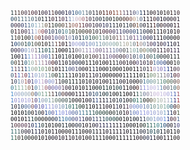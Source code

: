 <html><font size="-3">
<pre><font color="#162f31">1</font><font color="#3e302c">1</font><font color="#3f2926">1</font><font color="#3b2629">0</font><font color="#372335">0</font><font color="#42242d">1</font><font color="#401826">0</font><font color="#2f1223">0</font><font color="#221322">1</font><font color="#211326">0</font><font color="#26132f">0</font><font color="#2c2349">1</font><font color="#411f22">1</font><font color="#130a18">0</font><font color="#0e0d2b">0</font><font color="#161537">0</font><font color="#151432">1</font><font color="#192456">0</font><font color="#2b4c7d">1</font><font color="#32577b">0</font><font color="#4b7da2">0</font><font color="#638291">1</font><font color="#455665">1</font><font color="#2d3742">0</font><font color="#232431">1</font><font color="#1f1a23">1</font><font color="#2f1611">0</font><font color="#3c130f">1</font><font color="#4e1813">1</font><font color="#5c1e15">0</font><font color="#6f2c1c">1</font><font color="#8a4433">1</font><font color="#905c55">1</font><font color="#5b4861">1</font><font color="#3a2c41">1</font><font color="#393048">1</font><font color="#4b496b">0</font><font color="#8a9dbd">0</font><font color="#10305a">1</font><font color="#0e0b21">1</font><font color="#0b0915">1</font><font color="#0e0711">0</font><font color="#231520">0</font><font color="#0b0c21">1</font><font color="#0f080e">0</font><font color="#110b0d">1</font><font color="#1b1011">0</font><font color="#291515">1</font><font color="#1c1824">1</font><font color="#2e181f">0</font><br><font color="#183e5c">0</font><font color="#37484e">0</font><font color="#325164">1</font><font color="#40616f">1</font><font color="#4b6373">1</font><font color="#4f6779">1</font><font color="#415d6d">0</font><font color="#3d4a5b">1</font><font color="#2b343d">0</font><font color="#141d23">1</font><font color="#0b0e1b">1</font><font color="#1a0e1d">1</font><font color="#2c1321">0</font><font color="#251c2d">1</font><font color="#3d2034">1</font><font color="#3f213a">0</font><font color="#332c4f">1</font><font color="#647ea4">1</font><font color="#b9bfd3">1</font><font color="#c3afc1">0</font><font color="#c9a9b0">0</font><font color="#9c6570">0</font><font color="#5f3846">1</font><font color="#302434">0</font><font color="#292433">1</font><font color="#1d2431">0</font><font color="#132029">0</font><font color="#101622">1</font><font color="#111c1b">0</font><font color="#171b1a">0</font><font color="#131c16">1</font><font color="#1a1d14">0</font><font color="#231911">0</font><font color="#381b13">0</font><font color="#47211f">0</font><font color="#764236">0</font><font color="#bb9b81">0</font><font color="#aab1b6">1</font><font color="#495a7b">0</font><font color="#110912">1</font><font color="#110812">1</font><font color="#120410">1</font><font color="#371821">0</font><font color="#0c1234">0</font><font color="#0b040f">1</font><font color="#0f0a1b">0</font><font color="#0f0a1a">0</font><font color="#160a15">0</font><font color="#1c0e1b">0</font><font color="#1c1222">1</font><br><font color="#162141">0</font><font color="#3b223b">0</font><font color="#2b213d">0</font><font color="#283260">0</font><font color="#364d72">1</font><font color="#426585">1</font><font color="#668ea7">0</font><font color="#86adc0">1</font><font color="#a2b2b8">1</font><font color="#92998c">1</font><font color="#64533f">0</font><font color="#2e241b">1</font><font color="#192217">1</font><font color="#1c2b28">0</font><font color="#303225">0</font><font color="#463629">0</font><font color="#544543">1</font><font color="#572f1d">1</font><font color="#95665c">0</font><font color="#915049">0</font><font color="#693636">1</font><font color="#532231">1</font><font color="#401c31">0</font><font color="#331f38">0</font><font color="#2f1d2f">1</font><font color="#251b33">0</font><font color="#25213d">0</font><font color="#2a2652">1</font><font color="#222649">0</font><font color="#17213b">1</font><font color="#151826">1</font><font color="#11141d">1</font><font color="#17161a">0</font><font color="#151e23">1</font><font color="#111f31">1</font><font color="#171c1f">0</font><font color="#45271d">0</font><font color="#81573d">1</font><font color="#303845">0</font><font color="#110f1d">0</font><font color="#090408">1</font><font color="#0f0408">1</font><font color="#3c1115">1</font><font color="#0c1631">0</font><font color="#1f070b">0</font><font color="#201327">0</font><font color="#170d20">0</font><font color="#0d081a">0</font><font color="#17050d">1</font><font color="#230916">1</font><br><font color="#1a2125">0</font><font color="#3b1a22">1</font><font color="#311823">1</font><font color="#311a2c">0</font><font color="#34253e">0</font><font color="#4b4065">1</font><font color="#6e7ba8">1</font><font color="#aab7d2">1</font><font color="#c09088">0</font><font color="#873642">0</font><font color="#3d254c">0</font><font color="#1c3051">1</font><font color="#233153">0</font><font color="#22344c">1</font><font color="#1e4257">0</font><font color="#245463">1</font><font color="#47848e">0</font><font color="#424a3b">1</font><font color="#1a2a18">0</font><font color="#1d200e">1</font><font color="#2b2718">0</font><font color="#26271b">0</font><font color="#2c1e17">0</font><font color="#271713">0</font><font color="#2f2c27">1</font><font color="#1f1b22">0</font><font color="#230e13">1</font><font color="#3b1528">0</font><font color="#321526">0</font><font color="#412745">0</font><font color="#302449">0</font><font color="#352c55">1</font><font color="#302958">1</font><font color="#30365e">0</font><font color="#313152">0</font><font color="#2b3357">0</font><font color="#263e6e">0</font><font color="#1a3553">1</font><font color="#25314b">1</font><font color="#152037">0</font><font color="#0d1226">0</font><font color="#090913">0</font><font color="#28100e">1</font><font color="#071427">1</font><font color="#180708">1</font><font color="#1c181c">0</font><font color="#15101a">1</font><font color="#0c060f">0</font><font color="#0f0408">1</font><font color="#1c0a0f">0</font><br><font color="#102c3b">1</font><font color="#40352e">1</font><font color="#221d12">0</font><font color="#171b10">1</font><font color="#1e1b11">0</font><font color="#252322">0</font><font color="#456580">1</font><font color="#a0634d">0</font><font color="#6a251f">0</font><font color="#2a132c">1</font><font color="#40284a">0</font><font color="#4a2d4e">0</font><font color="#4d335e">1</font><font color="#474e8c">0</font><font color="#685d81">0</font><font color="#6b4a5f">0</font><font color="#434f72">1</font><font color="#8c8aab">0</font><font color="#2a466a">1</font><font color="#24394f">0</font><font color="#0f1927">1</font><font color="#20464f">1</font><font color="#27515d">0</font><font color="#183d3c">1</font><font color="#2a4d43">0</font><font color="#527058">0</font><font color="#4b756d">1</font><font color="#4a6565">1</font><font color="#394b41">0</font><font color="#424440">1</font><font color="#4c3f3e">0</font><font color="#634546">1</font><font color="#6e4b59">1</font><font color="#89727e">1</font><font color="#5f647f">1</font><font color="#4b3e5f">0</font><font color="#6f406b">1</font><font color="#6d6099">1</font><font color="#3f5086">1</font><font color="#26335b">0</font><font color="#30224a">0</font><font color="#101a42">0</font><font color="#160e19">1</font><font color="#070817">1</font><font color="#170b10">1</font><font color="#181f31">0</font><font color="#0a101c">0</font><font color="#050711">0</font><font color="#0a0307">0</font><font color="#160b0b">0</font><br><font color="#080f21">1</font><font color="#14376d">0</font><font color="#466782">0</font><font color="#435453">0</font><font color="#213d36">1</font><font color="#135164">0</font><font color="#475d4b">1</font><font color="#46433d">0</font><font color="#2d3222">0</font><font color="#1f1913">1</font><font color="#1c1717">0</font><font color="#262c2a">1</font><font color="#4e4b5b">1</font><font color="#64413e">1</font><font color="#340b0b">1</font><font color="#14030d">0</font><font color="#130511">1</font><font color="#3c3d64">1</font><font color="#8c8ec5">0</font><font color="#9da1da">0</font><font color="#8993c9">0</font><font color="#5d6ead">0</font><font color="#696ea7">1</font><font color="#6c89bc">0</font><font color="#7f97bb">0</font><font color="#6c8fa8">1</font><font color="#6c8b9e">1</font><font color="#7c999e">0</font><font color="#8fa8aa">0</font><font color="#8aa9af">0</font><font color="#83a6a4">0</font><font color="#7e9b8d">0</font><font color="#96a69c">1</font><font color="#a2a39c">1</font><font color="#a59f8b">0</font><font color="#93a69d">1</font><font color="#66787f">0</font><font color="#805647">1</font><font color="#9b8580">0</font><font color="#728395">0</font><font color="#504560">1</font><font color="#472b46">0</font><font color="#252558">0</font><font color="#130d24">1</font><font color="#291325">0</font><font color="#2b2750">0</font><font color="#131a41">1</font><font color="#0d0f2a">1</font><font color="#120c1f">0</font><font color="#1d1528">1</font><br><font color="#0f162c">0</font><font color="#281a38">0</font><font color="#342b4d">0</font><font color="#495791">0</font><font color="#758eb9">0</font><font color="#89a7c9">1</font><font color="#9d94b2">0</font><font color="#6c5d6a">1</font><font color="#214854">1</font><font color="#164244">1</font><font color="#0f3c3c">0</font><font color="#104951">1</font><font color="#374a40">1</font><font color="#270d08">1</font><font color="#080306">0</font><font color="#040206">0</font><font color="#08080c">0</font><font color="#0d1a25">1</font><font color="#291e27">1</font><font color="#615d68">0</font><font color="#8b8497">0</font><font color="#91889b">1</font><font color="#8b789f">1</font><font color="#8e78a8">1</font><font color="#9c82ad">1</font><font color="#725f86">0</font><font color="#685579">0</font><font color="#77638c">1</font><font color="#6c5b80">1</font><font color="#6b688c">1</font><font color="#69749d">1</font><font color="#6b799b">0</font><font color="#54566f">0</font><font color="#404448">0</font><font color="#464c51">1</font><font color="#8a9b94">1</font><font color="#7fa6a0">0</font><font color="#638889">1</font><font color="#636959">0</font><font color="#827553">0</font><font color="#63867c">0</font><font color="#425157">0</font><font color="#3c2f39">0</font><font color="#2c2331">1</font><font color="#291827">1</font><font color="#281728">1</font><font color="#301829">0</font><font color="#291a3a">1</font><font color="#2d1d3d">1</font><font color="#1e1034">1</font><br><font color="#050b0e">1</font><font color="#0a0c11">0</font><font color="#0e0c19">0</font><font color="#0e0e20">1</font><font color="#1b347a">1</font><font color="#669bd5">1</font><font color="#b599bf">1</font><font color="#9879b5">1</font><font color="#7f6eab">1</font><font color="#676ca6">0</font><font color="#4c5695">0</font><font color="#305790">1</font><font color="#412c2b">1</font><font color="#10050b">1</font><font color="#05060c">0</font><font color="#050c17">1</font><font color="#0d1f23">1</font><font color="#0f1516">0</font><font color="#090508">1</font><font color="#060408">0</font><font color="#0f0e11">0</font><font color="#1d2720">1</font><font color="#313329">0</font><font color="#2f2522">1</font><font color="#3a272e">0</font><font color="#422934">0</font><font color="#40313c">1</font><font color="#432f48">1</font><font color="#503d5e">1</font><font color="#635381">0</font><font color="#4d3354">0</font><font color="#47324e">0</font><font color="#1d1527">0</font><font color="#36202f">0</font><font color="#65648a">0</font><font color="#534355">1</font><font color="#2a3b54">0</font><font color="#6e758a">1</font><font color="#2f5a87">0</font><font color="#2e4358">1</font><font color="#40383f">0</font><font color="#355959">0</font><font color="#215054">1</font><font color="#143b41">0</font><font color="#101a1f">0</font><font color="#0e141c">0</font><font color="#121819">0</font><font color="#171c1b">1</font><font color="#121c1e">1</font><font color="#1a1914">1</font><br><font color="#204a59">0</font><font color="#3f3626">0</font><font color="#261b19">1</font><font color="#1e1818">1</font><font color="#1b516d">0</font><font color="#66a098">1</font><font color="#95a9a0">0</font><font color="#a48680">1</font><font color="#909eb3">1</font><font color="#a07e8f">1</font><font color="#795a7c">1</font><font color="#664b68">0</font><font color="#3c0a0f">0</font><font color="#0c0513">0</font><font color="#140c1e">1</font><font color="#0e070e">1</font><font color="#0a0813">0</font><font color="#0b0e1d">1</font><font color="#0e1228">0</font><font color="#111c3a">0</font><font color="#0d1627">0</font><font color="#06080e">0</font><font color="#06090a">1</font><font color="#030708">1</font><font color="#050405">1</font><font color="#060507">0</font><font color="#060306">1</font><font color="#080608">0</font><font color="#0c030a">0</font><font color="#0d080a">1</font><font color="#120e0f">1</font><font color="#202026">1</font><font color="#261c2a">0</font><font color="#180b14">0</font><font color="#120912">1</font><font color="#130a18">0</font><font color="#200814">0</font><font color="#4d426f">0</font><font color="#201531">1</font><font color="#2e1e36">0</font><font color="#111534">1</font><font color="#361517">0</font><font color="#3f638b">1</font><font color="#43689c">0</font><font color="#385596">0</font><font color="#112a64">0</font><font color="#090811">0</font><font color="#0a090c">0</font><font color="#1a1815">1</font><font color="#2c3734">0</font><br><font color="#2c598e">1</font><font color="#694655">1</font><font color="#3e385b">1</font><font color="#371d17">1</font><font color="#10346d">1</font><font color="#589ba8">1</font><font color="#89a89e">0</font><font color="#81927b">0</font><font color="#629f8c">1</font><font color="#719575">0</font><font color="#617a61">1</font><font color="#545643">0</font><font color="#341811">1</font><font color="#0a030a">0</font><font color="#09040a">1</font><font color="#0d1519">1</font><font color="#182f4b">1</font><font color="#374472">0</font><font color="#3f4072">0</font><font color="#322d54">1</font><font color="#181a2e">0</font><font color="#0f0b17">0</font><font color="#0a040b">0</font><font color="#0c060e">1</font><font color="#101930">1</font><font color="#0d0b16">1</font><font color="#06060d">0</font><font color="#050509">0</font><font color="#090a0f">0</font><font color="#090c0d">1</font><font color="#07090b">0</font><font color="#090a0b">0</font><font color="#07080b">0</font><font color="#070908">1</font><font color="#09070a">0</font><font color="#0a0d0f">0</font><font color="#11080e">1</font><font color="#120912">1</font><font color="#281a25">1</font><font color="#2d3243">0</font><font color="#1f152b">1</font><font color="#733533">1</font><font color="#a191bb">0</font><font color="#8181c4">1</font><font color="#806cae">0</font><font color="#686cbf">1</font><font color="#173182">1</font><font color="#1a0c1b">1</font><font color="#332032">0</font><font color="#543f50">0</font><br><font color="#355471">0</font><font color="#753259">1</font><font color="#3e61c6">1</font><font color="#92677b">1</font><font color="#69223a">0</font><font color="#3265aa">1</font><font color="#857dae">1</font><font color="#849fcd">0</font><font color="#97abc5">1</font><font color="#98a4b8">0</font><font color="#7496a9">1</font><font color="#69857f">1</font><font color="#355245">0</font><font color="#121009">0</font><font color="#073027">1</font><font color="#12332b">1</font><font color="#101012">1</font><font color="#11151a">1</font><font color="#120d10">1</font><font color="#0e1013">0</font><font color="#0e0f16">1</font><font color="#130d18">0</font><font color="#110813">1</font><font color="#110713">1</font><font color="#140a1b">1</font><font color="#1a1427">0</font><font color="#0f0811">10</font><font color="#0b0a0f">0</font><font color="#0a060c">0</font><font color="#09060d">0</font><font color="#0b080f">0</font><font color="#08050b">0</font><font color="#08090d">1</font><font color="#04050b">1</font><font color="#070508">1</font><font color="#040308">1</font><font color="#040303">1</font><font color="#111818">0</font><font color="#0f1618">1</font><font color="#334128">1</font><font color="#628666">0</font><font color="#7b8c74">0</font><font color="#8d938c">1</font><font color="#727a83">1</font><font color="#77676e">1</font><font color="#6b6687">0</font><font color="#1b2b5b">1</font><font color="#3b0f1b">0</font><font color="#663146">0</font><br><font color="#262024">1</font><font color="#2e3c5f">0</font><font color="#5784a1">1</font><font color="#9d97a8">0</font><font color="#a35548">1</font><font color="#50214c">0</font><font color="#45487e">1</font><font color="#7589d1">0</font><font color="#b8ace5">1</font><font color="#be9bc3">1</font><font color="#85699f">0</font><font color="#768ecf">0</font><font color="#8a93cb">0</font><font color="#64515f">1</font><font color="#20131e">1</font><font color="#0f181d">0</font><font color="#081315">0</font><font color="#071411">1</font><font color="#081716">1</font><font color="#070b0b">1</font><font color="#090a0b">1</font><font color="#08090f">0</font><font color="#07070b">1</font><font color="#08040d">0</font><font color="#09040b">1</font><font color="#090409">0</font><font color="#0c050d">1</font><font color="#0c070d">0</font><font color="#0e0810">0</font><font color="#0e080d">1</font><font color="#100712">1</font><font color="#0e080e">1</font><font color="#111124">0</font><font color="#0b0510">0</font><font color="#09050d">1</font><font color="#0b0812">0</font><font color="#07050d">0</font><font color="#0a0408">0</font><font color="#323a43">0</font><font color="#3c7194">1</font><font color="#518396">0</font><font color="#648f96">0</font><font color="#749691">0</font><font color="#75968b">1</font><font color="#5e937f">1</font><font color="#3e7365">0</font><font color="#4b603c">0</font><font color="#3e5646">0</font><font color="#493c39">0</font><font color="#755247">0</font><br><font color="#2f758e">0</font><font color="#6f9c89">1</font><font color="#7ca891">1</font><font color="#88ad9b">1</font><font color="#9da387">1</font><font color="#8d6248">0</font><font color="#4c2734">1</font><font color="#40759a">0</font><font color="#a1b0bc">1</font><font color="#b5a5ad">1</font><font color="#9b5663">0</font><font color="#5f4579">0</font><font color="#67599b">0</font><font color="#6161b2">0</font><font color="#6a5d91">0</font><font color="#4f3252">1</font><font color="#2a162d">0</font><font color="#120d1c">0</font><font color="#100b14">1</font><font color="#0b0913">0</font><font color="#0c070d">1</font><font color="#06050a">0</font><font color="#070508">1</font><font color="#060508">1</font><font color="#080b10">0</font><font color="#081213">0</font><font color="#061817">0</font><font color="#061e1a">1</font><font color="#0c2727">1</font><font color="#0b1f1c">0</font><font color="#101720">1</font><font color="#12302d">0</font><font color="#0d2e3c">0</font><font color="#0a030a">1</font><font color="#0c040a">1</font><font color="#0f0914">0</font><font color="#0d030c">0</font><font color="#391414">0</font><font color="#7e78af">1</font><font color="#8a8cdc">1</font><font color="#a3a0de">1</font><font color="#baafda">0</font><font color="#beb4e3">0</font><font color="#aab2db">1</font><font color="#5b89b0">1</font><font color="#5f586a">0</font><font color="#55606d">0</font><font color="#506973">1</font><font color="#3a606d">0</font><font color="#865b45">0</font><br><font color="#3784c6">1</font><font color="#96a4cb">0</font><font color="#9aa4c1">0</font><font color="#8ca6bf">0</font><font color="#96aaba">0</font><font color="#97a6b3">0</font><font color="#876b50">0</font><font color="#395286">0</font><font color="#78a99e">0</font><font color="#789886">1</font><font color="#65957b">1</font><font color="#6b6552">1</font><font color="#412728">1</font><font color="#262a3d">1</font><font color="#35435d">0</font><font color="#472625">0</font><font color="#1a0718">0</font><font color="#0f0411">0</font><font color="#0f0410">0</font><font color="#110814">1</font><font color="#100612">1</font><font color="#0d030e">1</font><font color="#0b0914">1</font><font color="#122343">0</font><font color="#1c3456">1</font><font color="#1d4569">0</font><font color="#0a2633">1</font><font color="#08171b">0</font><font color="#0a2b35">0</font><font color="#0a1014">1</font><font color="#0c0b11">0</font><font color="#090e0e">0</font><font color="#091718">1</font><font color="#040708">1</font><font color="#040304">0</font><font color="#070408">0</font><font color="#0e0e0c">1</font><font color="#2c5148">1</font><font color="#66837f">1</font><font color="#667190">0</font><font color="#837f98">0</font><font color="#a89db9">1</font><font color="#c4b4d4">0</font><font color="#cbb7dc">0</font><font color="#c4bce0">1</font><font color="#bfb1da">0</font><font color="#a1a0da">0</font><font color="#7789cc">1</font><font color="#3b55ab">1</font><font color="#994457">1</font><br><font color="#3874c7">1</font><font color="#948ac8">0</font><font color="#8c91d2">1</font><font color="#9895d2">0</font><font color="#9e9bd7">1</font><font color="#a19bd6">0</font><font color="#946c6d">1</font><font color="#4a3672">0</font><font color="#5d94c4">1</font><font color="#8592b0">0</font><font color="#7298a6">0</font><font color="#729ba9">1</font><font color="#7c9188">1</font><font color="#526d60">0</font><font color="#445b53">0</font><font color="#324949">0</font><font color="#273d39">0</font><font color="#142520">1</font><font color="#0c0c0b">0</font><font color="#09070e">0</font><font color="#0a0506">0</font><font color="#090407">1</font><font color="#0d0410">0</font><font color="#0b0716">0</font><font color="#111c3e">1</font><font color="#2c447f">1</font><font color="#1a1123">1</font><font color="#0f0b1a">1</font><font color="#19203a">1</font><font color="#171425">1</font><font color="#0d0b15">0</font><font color="#1b1f2c">1</font><font color="#0a1c33">0</font><font color="#0b1119">1</font><font color="#080c13">0</font><font color="#151b19">0</font><font color="#195550">0</font><font color="#29705d">1</font><font color="#205b50">1</font><font color="#141d19">0</font><font color="#1a1711">0</font><font color="#504633">0</font><font color="#95977e">0</font><font color="#9aaea1">1</font><font color="#a8b0a9">0</font><font color="#aaafb1">1</font><font color="#abacc2">1</font><font color="#5d8ab9">1</font><font color="#2b2570">1</font><font color="#9c2936">1</font><br><font color="#0c2442">1</font><font color="#29202b">0</font><font color="#162642">1</font><font color="#243b62">0</font><font color="#3f5f96">0</font><font color="#5d7aab">0</font><font color="#72464f">0</font><font color="#2e3694">0</font><font color="#6c6992">1</font><font color="#504ca9">0</font><font color="#6e8cdc">1</font><font color="#9894da">1</font><font color="#8b8ece">1</font><font color="#8896c5">0</font><font color="#7e91b9">1</font><font color="#6c89ab">0</font><font color="#457481">1</font><font color="#296662">0</font><font color="#155850">1</font><font color="#174639">1</font><font color="#0e2a1e">0</font><font color="#0a1713">0</font><font color="#080d0b">1</font><font color="#0a070a">1</font><font color="#07060a">0</font><font color="#07050c">1</font><font color="#100d17">1</font><font color="#120b13">1</font><font color="#150c1a">0</font><font color="#150f1c">0</font><font color="#170812">1</font><font color="#212146">1</font><font color="#0f0918">0</font><font color="#1f1426">1</font><font color="#3b223d">1</font><font color="#7772a2">0</font><font color="#7387d1">0</font><font color="#6783c3">0</font><font color="#6b81bf">0</font><font color="#687ea8">1</font><font color="#5f7d9e">0</font><font color="#4e7d83">1</font><font color="#6c8c85">0</font><font color="#6c9a9f">1</font><font color="#82a592">0</font><font color="#72a398">1</font><font color="#508e92">0</font><font color="#0e4265">0</font><font color="#260c17">0</font><font color="#70492d">0</font><br><font color="#040506">1</font><font color="#050303">0</font><font color="#040305">1</font><font color="#04070a">0</font><font color="#06161a">1</font><font color="#0c2935">0</font><font color="#1b120e">0</font><font color="#0b112f">1</font><font color="#1b3138">0</font><font color="#1f0b18">0</font><font color="#0e3079">1</font><font color="#3b68a6">0</font><font color="#504d94">0</font><font color="#5277d7">1</font><font color="#7a8adf">1</font><font color="#7f89db">0</font><font color="#7e85d1">1</font><font color="#6a74be">0</font><font color="#4a5c99">0</font><font color="#435e93">0</font><font color="#41729d">1</font><font color="#326d87">1</font><font color="#1d5867">1</font><font color="#154e57">1</font><font color="#16413f">1</font><font color="#0f3831">0</font><font color="#0c3226">0</font><font color="#102f26">0</font><font color="#0f2d22">0</font><font color="#0c1311">0</font><font color="#1b261f">0</font><font color="#1b2a2a">1</font><font color="#16181c">0</font><font color="#0b0710">1</font><font color="#301424">0</font><font color="#4f659c">1</font><font color="#617ab9">0</font><font color="#6e7dcd">0</font><font color="#818dd5">1</font><font color="#8b93db">1</font><font color="#8f94dd">0</font><font color="#929ad5">1</font><font color="#8f9ad0">0</font><font color="#959bc7">1</font><font color="#92a1c7">0</font><font color="#6b9cc3">1</font><font color="#314f8c">1</font><font color="#101e4b">1</font><font color="#260a0c">0</font><font color="#3b4b31">1</font><br><font color="#04060a">0</font><font color="#0a030c">0</font><font color="#08040c">1</font><font color="#090509">0</font><font color="#0c0b10">1</font><font color="#0c1f29">1</font><font color="#0d2e2e">1</font><font color="#0f1d16">0</font><font color="#101419">0</font><font color="#0d0b07">0</font><font color="#040308">0</font><font color="#030d1f">0</font><font color="#0c1321">0</font><font color="#0a1e43">0</font><font color="#134972">1</font><font color="#22618d">1</font><font color="#2d709e">0</font><font color="#3a6395">0</font><font color="#353f70">0</font><font color="#3e3e7a">0</font><font color="#44407f">1</font><font color="#20224a">1</font><font color="#0d1024">0</font><font color="#0f0e25">0</font><font color="#1c325b">1</font><font color="#2e3458">1</font><font color="#202e41">1</font><font color="#173445">1</font><font color="#174650">0</font><font color="#0f3837">0</font><font color="#093937">0</font><font color="#08201d">0</font><font color="#06090d">0</font><font color="#050406">1</font><font color="#090a0c">0</font><font color="#0c0f1d">1</font><font color="#08121f">0</font><font color="#0c1525">0</font><font color="#121d35">1</font><font color="#2e364b">1</font><font color="#617f94">0</font><font color="#7896b4">0</font><font color="#8196c6">1</font><font color="#7692ca">0</font><font color="#8591d3">0</font><font color="#5784dc">1</font><font color="#13297e">1</font><font color="#321024">0</font><font color="#55303f">0</font><font color="#3e5a86">1</font><br><font color="#202232">1</font><font color="#512d3a">0</font><font color="#51313f">0</font><font color="#4e2d4b">0</font><font color="#48213b">0</font><font color="#2f1836">1</font><font color="#1a2551">0</font><font color="#163c76">1</font><font color="#1e4467">1</font><font color="#122623">0</font><font color="#070808">1</font><font color="#060809">0</font><font color="#08080a">1</font><font color="#060a0d">0</font><font color="#040b0e">0</font><font color="#061317">1</font><font color="#05151f">1</font><font color="#040c11">0</font><font color="#060710">0</font><font color="#0e162c">0</font><font color="#121d2b">0</font><font color="#0c0711">1</font><font color="#0d070d">0</font><font color="#0f080d">1</font><font color="#171221">0</font><font color="#1d1636">0</font><font color="#1c1842">1</font><font color="#191236">1</font><font color="#171b43">1</font><font color="#141232">1</font><font color="#0e0817">1</font><font color="#0d0913">1</font><font color="#0e0612">1</font><font color="#0a050c">1</font><font color="#09090e">0</font><font color="#07080f">0</font><font color="#050306">0</font><font color="#070406">1</font><font color="#0b0a07">0</font><font color="#0b2217">0</font><font color="#114e41">1</font><font color="#1e574c">1</font><font color="#347064">1</font><font color="#2b7780">0</font><font color="#21657d">1</font><font color="#0f3b69">0</font><font color="#0f1431">0</font><font color="#15121b">0</font><font color="#262946">1</font><font color="#42427c">0</font><br><font color="#1d5c5f">1</font><font color="#3c6c67">1</font><font color="#375555">1</font><font color="#2a313b">0</font><font color="#1b1429">0</font><font color="#161026">0</font><font color="#16152b">1</font><font color="#101434">1</font><font color="#111033">1</font><font color="#12070e">0</font><font color="#0a070f">1</font><font color="#08080f">0</font><font color="#0e0710">1</font><font color="#0d080f">1</font><font color="#09050c">0</font><font color="#0e050a">0</font><font color="#0a060a">0</font><font color="#080508">0</font><font color="#0a0406">1</font><font color="#08070a">1</font><font color="#050407">1</font><font color="#060507">0</font><font color="#06030a">0</font><font color="#08060b">0</font><font color="#0d1b20">1</font><font color="#09080e">1</font><font color="#09050a">1</font><font color="#09050c">1</font><font color="#0b0512">0</font><font color="#0c040f">1</font><font color="#08020d">1</font><font color="#0a020c">1</font><font color="#0c0311">1</font><font color="#0c0410">1</font><font color="#0e0711">0</font><font color="#09020a">1</font><font color="#0d040c">1</font><font color="#100813">1</font><font color="#0c1220">0</font><font color="#13192d">0</font><font color="#0f2122">1</font><font color="#0d3b47">0</font><font color="#0c3a43">1</font><font color="#092733">0</font><font color="#08131a">1</font><font color="#050912">1</font><font color="#060304">0</font><font color="#050304">1</font><font color="#07080a">1</font><font color="#0c0b0f">0</font><br><font color="#195f57">1</font><font color="#385238">1</font><font color="#2b2421">0</font><font color="#1b1b16">1</font><font color="#121f20">0</font><font color="#171818">0</font><font color="#11100c">0</font><font color="#0b0b0e">0</font><font color="#0e090c">1</font><font color="#0c0708">0</font><font color="#0c0409">1</font><font color="#0a0512">0</font><font color="#0d0915">0</font><font color="#0f0c19">0</font><font color="#130917">1</font><font color="#120715">0</font><font color="#120610">1</font><font color="#110510">1</font><font color="#100512">0</font><font color="#100b16">1</font><font color="#0a040c">0</font><font color="#0b050a">1</font><font color="#090507">0</font><font color="#0d090a">0</font><font color="#09090e">1</font><font color="#0a0d0d">1</font><font color="#0c0b0a">1</font><font color="#060206">1</font><font color="#050407">00</font><font color="#050304">0</font><font color="#050606">1</font><font color="#060405">1</font><font color="#07040a">1</font><font color="#0d030e">1</font><font color="#0c040b">1</font><font color="#0e060c">1</font><font color="#120612">0</font><font color="#130711">0</font><font color="#13192b">0</font><font color="#0d183a">0</font><font color="#0c102f">1</font><font color="#0c0714">1</font><font color="#0e0813">0</font><font color="#0e0812">0</font><font color="#0c050b">1</font><font color="#11080a">1</font><font color="#0e0c0a">1</font><font color="#140d0a">0</font><font color="#150d0e">0</font><br>
</pre></font></html>
